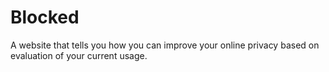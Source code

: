 # Blocked
A website that tells you how you can improve your online privacy based on evaluation of your current usage.
